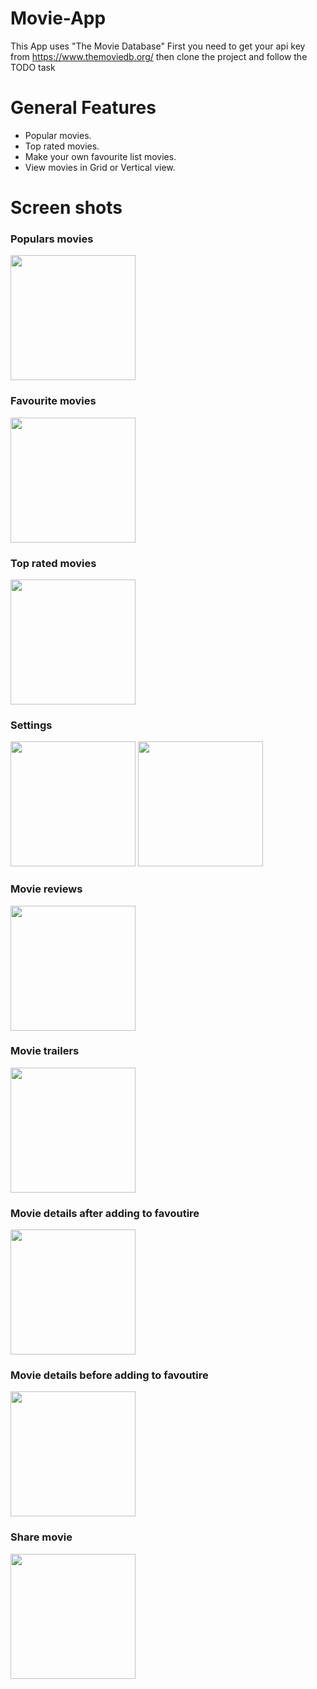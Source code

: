 # Movie-App
This App uses "The Movie Database"
First you need to get your api key from https://www.themoviedb.org/ then clone the project and follow the TODO task


# General Features
- Popular movies.
- Top rated movies.
- Make your own favourite list movies.
- View movies in Grid or Vertical view.

# Screen shots

### Populars movies 
<img src="screenshots/Screenshot_1.png" width = 200>

### Favourite movies
<img src="screenshots/Screenshot_8.png" width = 200>

### Top rated movies
<img src="screenshots/Screenshot_7.png" width = 200>

### Settings
<img src="screenshots/Screenshot_6.png" width = 200>
<img src="screenshots/Screenshot_9.png" width = 200>

### Movie reviews
<img src="screenshots/Screenshot_5.png" width = 200>

### Movie trailers
<img src="screenshots/Screenshot_4.png" width = 200>

### Movie details after adding to favoutire
<img src="screenshots/Screenshot_3.png" width = 200>

### Movie details before adding to favoutire
<img src="screenshots/Screenshot_2.png" width = 200>


### Share movie 
<img src="screenshots/Screenshot_0.png" width = 200>







